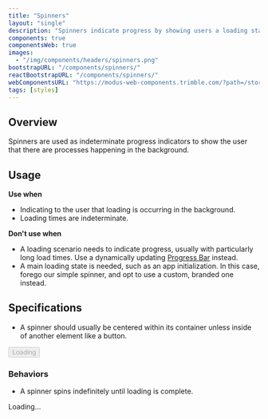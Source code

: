 ```yaml
---
title: "Spinners"
layout: "single"
description: "Spinners indicate progress by showing users a loading state."
components: true
componentsWeb: true
images:
  - "/img/components/headers/spinners.png"
bootstrapURL: "/components/spinners/"
reactBootstrapURL: "/components/spinners/"
webComponentsURL: "https://modus-web-components.trimble.com/?path=/story/components-spinner--default"
tags: [styles]
---
```


## Overview

Spinners are used as indeterminate progress indicators to show the user that there are processes happening in the background.

## Usage

**Use when**

- Indicating to the user that loading is occurring in the background.
- Loading times are indeterminate.

**Don't use when**

- A loading scenario needs to indicate progress, usually with particularly long load times. Use a dynamically updating [Progress Bar](/components/web/progress-bars/) instead.
- A main loading state is needed, such as an app initialization. In this case, forego our simple spinner, and opt to use a custom, branded one instead.

## Specifications

- A spinner should usually be centered within its container unless inside of another element like a button.

<div class="guide-example-block d-inline-block">
  <div class="guide-sample">
    <button type="button" class="btn btn-primary display-active" disabled>
      <span
        class="spinner-border mr-1"
        style="height: 16px; width: 16px; color: #fff"></span>
      Loading
    </button>
  </div>
</div>

### Behaviors

- A spinner spins indefinitely until loading is complete.

<div class="guide-example-block d-inline-block">
  <div class="guide-sample text-center text-primary">
    <div class="spinner-border"></div>
    <div class="h2 text-primary mt-3">Loading...</div>
  </div>
</div>

<style>
[data-theme="dark"] .guide-sample .h2 {
  color: #fff !important;
}
</style>
